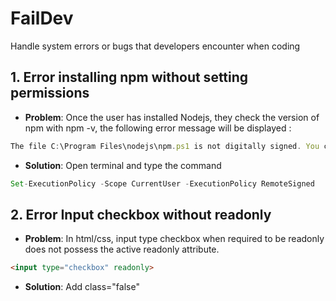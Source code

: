 # FailDev
Handle system errors or bugs that developers encounter when coding

## 1. Error installing npm without setting permissions
   - **Problem**: Once the user has installed Nodejs, they check the version of npm with npm -v, the following error message will be displayed :
  ```javascript  
  The file C:\Program Files\nodejs\npm.ps1 is not digitally signed. You cannot run this script on the current system. For more information about running scripts and setting execution policy, see about_Execution_Policies at https:/go.microsoft.com/fwlink/?LinkID=135170
  ```
  - **Solution**: Open terminal and type the command
  ```javascript
  Set-ExecutionPolicy -Scope CurrentUser -ExecutionPolicy RemoteSigned
  ```
## 2. Error Input checkbox without readonly
   - **Problem**: In html/css, input type checkbox when required to be readonly does not possess the active readonly attribute.
   ```html
   <input type="checkbox" readonly>
   ```
   - **Solution**: Add class="false"
